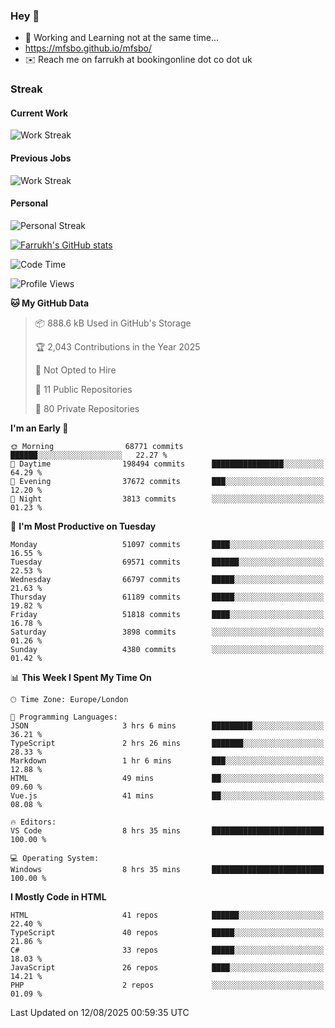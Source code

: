 ### Hey 👋

- 🏃 Working and Learning not at the same time...
- https://mfsbo.github.io/mfsbo/
- ✉️ Reach me on farrukh at bookingonline dot co dot uk

### Streak
#### Current Work
![Work Streak](https://streak-stats.demolab.com/?user=mfsbo)
#### Previous Jobs
![Work Streak](https://streak-stats.demolab.com/?user=farrukhcw)
#### Personal
![Personal Streak](https://streak-stats.demolab.com/?user=farrukhsubhani)

[![Farrukh's GitHub stats](https://github-readme-stats.vercel.app/api?username=mfsbo&hide=stars&count_private=true)](https://github.com/mfsbo/)

<!--START_SECTION:waka-->
![Code Time](http://img.shields.io/badge/Code%20Time-992%20hrs%2053%20mins-blue)

![Profile Views](http://img.shields.io/badge/Profile%20Views-0-blue)

**🐱 My GitHub Data** 

> 📦 888.6 kB Used in GitHub's Storage 
 > 
> 🏆 2,043 Contributions in the Year 2025
 > 
> 🚫 Not Opted to Hire
 > 
> 📜 11 Public Repositories 
 > 
> 🔑 80 Private Repositories 
 > 
**I'm an Early 🐤** 

```text
🌞 Morning                68771 commits       ██████░░░░░░░░░░░░░░░░░░░   22.27 % 
🌆 Daytime                198494 commits      ████████████████░░░░░░░░░   64.29 % 
🌃 Evening                37672 commits       ███░░░░░░░░░░░░░░░░░░░░░░   12.20 % 
🌙 Night                  3813 commits        ░░░░░░░░░░░░░░░░░░░░░░░░░   01.23 % 
```
📅 **I'm Most Productive on Tuesday** 

```text
Monday                   51097 commits       ████░░░░░░░░░░░░░░░░░░░░░   16.55 % 
Tuesday                  69571 commits       ██████░░░░░░░░░░░░░░░░░░░   22.53 % 
Wednesday                66797 commits       █████░░░░░░░░░░░░░░░░░░░░   21.63 % 
Thursday                 61189 commits       █████░░░░░░░░░░░░░░░░░░░░   19.82 % 
Friday                   51818 commits       ████░░░░░░░░░░░░░░░░░░░░░   16.78 % 
Saturday                 3898 commits        ░░░░░░░░░░░░░░░░░░░░░░░░░   01.26 % 
Sunday                   4380 commits        ░░░░░░░░░░░░░░░░░░░░░░░░░   01.42 % 
```


📊 **This Week I Spent My Time On** 

```text
🕑︎ Time Zone: Europe/London

💬 Programming Languages: 
JSON                     3 hrs 6 mins        █████████░░░░░░░░░░░░░░░░   36.21 % 
TypeScript               2 hrs 26 mins       ███████░░░░░░░░░░░░░░░░░░   28.33 % 
Markdown                 1 hr 6 mins         ███░░░░░░░░░░░░░░░░░░░░░░   12.88 % 
HTML                     49 mins             ██░░░░░░░░░░░░░░░░░░░░░░░   09.60 % 
Vue.js                   41 mins             ██░░░░░░░░░░░░░░░░░░░░░░░   08.08 % 

🔥 Editors: 
VS Code                  8 hrs 35 mins       █████████████████████████   100.00 % 

💻 Operating System: 
Windows                  8 hrs 35 mins       █████████████████████████   100.00 % 
```

**I Mostly Code in HTML** 

```text
HTML                     41 repos            ██████░░░░░░░░░░░░░░░░░░░   22.40 % 
TypeScript               40 repos            █████░░░░░░░░░░░░░░░░░░░░   21.86 % 
C#                       33 repos            █████░░░░░░░░░░░░░░░░░░░░   18.03 % 
JavaScript               26 repos            ████░░░░░░░░░░░░░░░░░░░░░   14.21 % 
PHP                      2 repos             ░░░░░░░░░░░░░░░░░░░░░░░░░   01.09 % 
```




 Last Updated on 12/08/2025 00:59:35 UTC
<!--END_SECTION:waka-->
<!--
**mfsbo/mfsbo** is a ✨ _special_ ✨ repository because its `README.md` (this file) appears on your GitHub profile.

Here are some ideas to get you started:

- 🔭 I’m currently working on ...
- 🌱 I’m currently learning ...
- 👯 I’m looking to collaborate on ...
- 🤔 I’m looking for help with ...
- 💬 Ask me about ...
- 📫 How to reach me: ...
- 😄 Pronouns: ...
- ⚡ Fun fact: ...
-->

